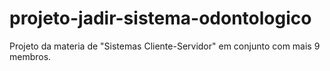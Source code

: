 # projeto-jadir-sistema-odontologico
Projeto da materia de "Sistemas Cliente-Servidor" em conjunto com mais 9 membros.
